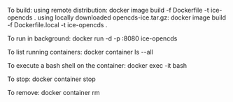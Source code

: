 To build:
  using remote distribution:
    docker image build -f Dockerfile -t ice-opencds .
  using locally downloaded opencds-ice.tar.gz:
    docker image build -f Dockerfile.local -t ice-opencds .

To run in background:
    docker run -d -p <random localhost port>:8080 ice-opencds

To list running containers:
    docker container ls --all

To execute a bash shell on the container:
    docker exec -it <name from running docker container above> bash

To stop:
    docker container stop <name from running docker container above>

To remove:
    docker container rm <name from running docker container above>


